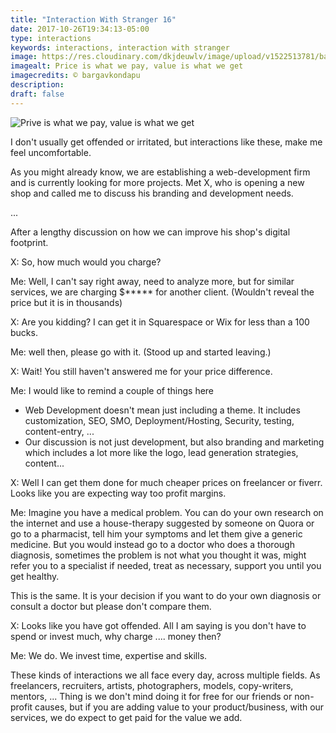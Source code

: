 ```yaml
---
title: "Interaction With Stranger 16"
date: 2017-10-26T19:34:13-05:00
type: interactions
keywords: interactions, interaction with stranger
image: https://res.cloudinary.com/dkjdeuwlv/image/upload/v1522513781/bargavkondapu.com/IWS-price-value.jpg
imagealt: Price is what we pay, value is what we get
imagecredits: © bargavkondapu
description:
draft: false
---
```

[comment]: # (Interactions with strangers )

![Prive is what we pay, value is what we get](https://res.cloudinary.com/dkjdeuwlv/image/upload/v1522513781/bargavkondapu.com/IWS-price-value.jpg)

I don't usually get offended or irritated, but interactions like these, make me feel uncomfortable.

As you might already know, we are establishing a web-development firm and is currently looking for more projects. Met X, who is opening a new shop and called me to discuss his branding and development needs.

...

After a lengthy discussion on how we can improve his shop's digital footprint.

X: So, how much would you charge?

Me: Well, I can't say right away, need to analyze more, but for similar services, we are charging $***** for another client. (Wouldn't reveal the price but it is in thousands)

X: Are you kidding? I can get it in Squarespace or Wix for less than a 100 bucks.

Me: well then, please go with it. (Stood up and started leaving.)

X: Wait! You still haven't answered me for your price difference.

Me: I would like to remind a couple of things here
- Web Development doesn't mean just including a theme. It includes customization, SEO, SMO, Deployment/Hosting, Security, testing, content-entry, ...
- ‎Our discussion is not just development, but also branding and marketing which includes a lot more like the logo, lead generation strategies, content...

X: Well I can get them done for much cheaper prices on freelancer or fiverr. Looks like you are expecting way too profit margins.

Me: Imagine you have a medical problem. You can do your own research on the internet and use a house-therapy suggested by someone on Quora or go to a pharmacist, tell him your symptoms and let them give a generic medicine.
But you would instead go to a doctor who does a thorough diagnosis, sometimes the problem is not what you thought it was, might refer you to a specialist if needed, treat as necessary, support you until you get healthy.

This is the same. It is your decision if you want to do your own diagnosis or consult a doctor but please don't compare them.

X: Looks like you have got offended. All I am saying is you don't have to spend or invest much, why charge .... money then?

Me: We do. We invest time, expertise and skills.

These kinds of interactions we all face every day, across multiple fields. As freelancers, recruiters, artists, photographers, models, copy-writers, mentors, ... Thing is we don't mind doing it for free for our friends or non-profit causes, but if you are adding value to your product/business, with our services, we do expect to get paid for the value we add.
